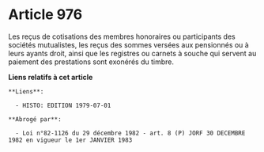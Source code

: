 # Article 976

Les reçus de cotisations des membres honoraires ou participants des sociétés mutualistes, les reçus des sommes versées aux
pensionnés ou à leurs ayants droit, ainsi que les registres ou carnets à souche qui servent au paiement des prestations sont
exonérés du timbre.

**Liens relatifs à cet article**

	**Liens**:

	  - HISTO: EDITION 1979-07-01

	**Abrogé par**:

	  - Loi n°82-1126 du 29 décembre 1982 - art. 8 (P) JORF 30 DECEMBRE 1982 en vigueur le 1er JANVIER 1983

